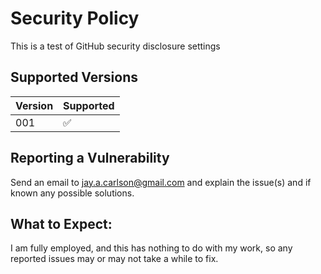 # Security Policy

This is a test of GitHub security disclosure settings

## Supported Versions

| Version | Supported          |
| ------- | ------------------ |
| 001     | :white_check_mark: |

## Reporting a Vulnerability

Send an email to jay.a.carlson@gmail.com 
    and explain the issue(s) and if known any possible solutions.
    
## What to Expect:

I am fully employed, and this has nothing to do with my work,
    so any reported issues may or may not take a while to fix.
